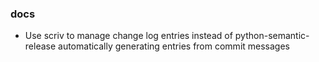 <!--
A new scriv changelog fragment.

Uncomment the section that is right (remove the HTML comment wrapper).
For top level release notes, leave all the headers commented out.
-->

<!--
### build

- A bullet item for the build category.

-->
<!--
### chore

- A bullet item for the chore category.

-->
<!--
### ci

- A bullet item for the ci category.

-->

### docs

-   Use scriv to manage change log entries instead of python-semantic-release automatically generating entries from commit messages

<!--
### feat

- A bullet item for the feat category.

-->
<!--
### fix

- A bullet item for the fix category.

-->
<!--
### perf

- A bullet item for the perf category.

-->
<!--
### style

- A bullet item for the style category.

-->

<!--
### refactor

- A bullet item for the refactor category.

-->

<!--
### test

- A bullet item for the test category.

-->
